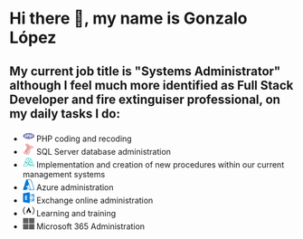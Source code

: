 # Hi there 👋, my name is Gonzalo López
## My current job title is "Systems Administrator" although I feel much more identified as Full Stack Developer and fire extinguiser professional, on my daily tasks I do:

* <img src="./resources/2BDB-FX5.svg" alt="PHP" title="PHP" style="color:#CC2927" height="20px"/> PHP coding and recoding
* <img src="./resources/InSc0e1m.svg" alt="SQL Server" title="SQL Server" style="color:#CC2927" height="20px"/> SQL Server database administration
* <img src="./resources/8n7rL6ZU.svg" alt="Algorithms" title="Algorithms" style="color:#CC2927" height="20px"/> Implementation and creation of new procedures within our current management systems
* <img src="./resources/AQ2Csr-r.svg" alt="Algorithms" title="Algorithms" style="color:#CC2927" height="20px"/> Azure administration
* <img src="./resources/b7pEII6f.svg" alt="Algorithms" title="Algorithms" style="color:#CC2927" height="20px"/> Exchange online administration
* <img src="./resources/wczJpyGG.svg" alt="Algorithms" title="Algorithms" style="color:#CC2927" height="20px"/> Learning and training
* <img src="./resources/6TFBFju8.svg" alt="Algorithms" title="Algorithms" style="color:#CC2927" height="20px"/> Microsoft 365 Administration

